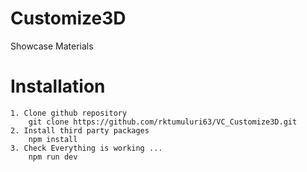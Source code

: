 # Customize3D
 Showcase Materials

# Installation 
    1. Clone github repository 
        git clone https://github.com/rktumuluri63/VC_Customize3D.git
    2. Install third party packages 
        npm install 
    3. Check Everything is working ...
        npm run dev
